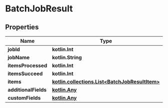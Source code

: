 
# BatchJobResult

## Properties
| Name | Type | Description | Notes |
| ------------ | ------------- | ------------- | ------------- |
| **jobId** | **kotlin.Int** |  |  [optional] |
| **jobName** | **kotlin.String** |  |  [optional] |
| **itemsProcessed** | **kotlin.Int** |  |  [optional] |
| **itemsSucceed** | **kotlin.Int** |  |  [optional] |
| **items** | [**kotlin.collections.List&lt;BatchJobResultItem&gt;**](BatchJobResultItem.md) |  |  [optional] |
| **additionalFields** | [**kotlin.Any**](.md) |  |  [optional] |
| **customFields** | [**kotlin.Any**](.md) |  |  [optional] |



